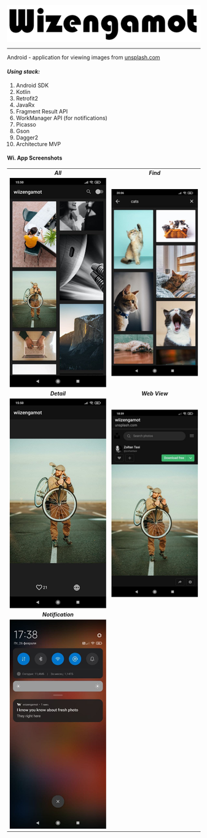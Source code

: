 ![](docs/img/full_logo.png)
___
Android - application for viewing images from [unsplash.com](https://unsplash.com)

#### *Using stack:* 

1. Android SDK
2. Kotlin
3. Retrofit2
4. JavaRx
5. Fragment Result API
6. WorkManager API (for notifications)
7. Picasso
8. Gson
9. Dagger2
10. Architecture MVP

#### Wi. App Screenshots

<table style="border: 0px solid transparent;">
  <tr align="center">
    <td><b><i>All</i></b></td>
    <td><b><i>Find</i></b></td>
  </tr>
  <tr>
    <td><img src="docs/img/all.jpg"></td>
    <td><img src="docs/img/find.jpg"></td>
  </tr>
  <tr align="center">
    <td><b><i>Detail</i></b></td>
    <td><b><i>Web View</i></b></td>
  </tr>
  <tr>
    <td><img src="docs/img/detail.jpg"></td>
    <td><img src="docs/img/web_view.jpg"></td>
  </tr>
  <tr align="center">
     <td><b><i>Notification</i></b></td>
  </tr>
  <tr>
     <td><img src="docs/img/notification.jpg"></td>
  </tr>
</table>